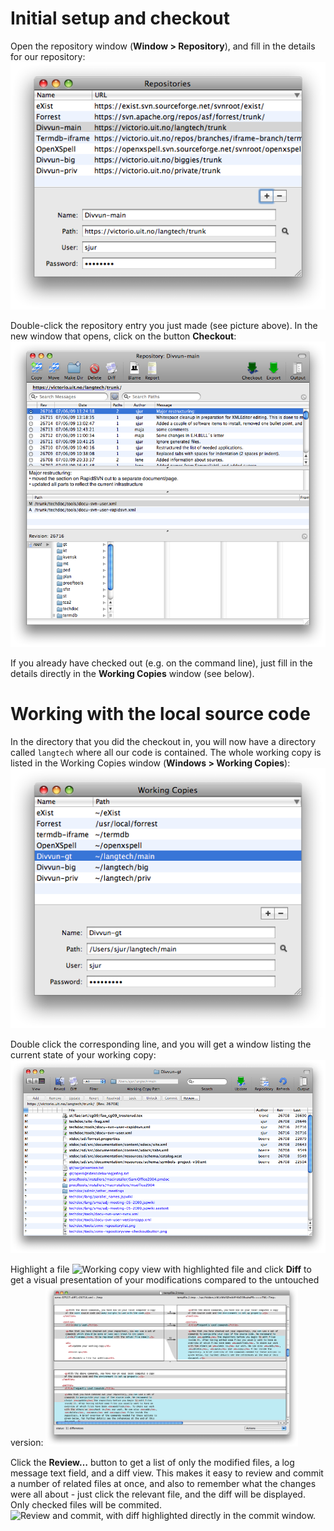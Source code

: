 Initial setup and checkout
==========================

Open the repository window (**Window &gt; Repository**), and fill in the
details for our repository:
![checkout menu item](images/svnx-repositorylist.png)

Double-click the repository entry you just made (see picture above). In
the new window that opens, click on the button **Checkout**:
![SvnX repository viiew](images/svnx-repositoryview-checkoutbutton.png)

If you already have checked out (e.g. on the command line), just fill in
the details directly in the **Working Copies** window (see below).

Working with the local source code
==================================

In the directory that you did the checkout in, you will now have a
directory called `langtech` where all our code is contained. The whole
working copy is listed in the Working Copies window (**Windows &gt;
Working Copies**):
![List of working copies](images/svnx-wclist.png)

Double click the corresponding line, and you will get a window listing
the current state of your working copy:
![Working copy window](images/svnx-wcview.png)

Highlight a file
![Working copy view with highlighted
file](images/svnx-wcview-highlight.png)
and click **Diff** to get a visual presentation of your modifications
compared to the untouched version:
<img src="images/svnx-filemergediff.png" style="width:80.0%" alt="Visual diff opened in FileMerge" />

Click the **Review…** button to get a list of only the modified files, a
log message text field, and a diff view. This makes it easy to review
and commit a number of related files at once, and also to remember what
the changes were all about - just click the relevant file, and the diff
will be displayed. Only checked files will be commited.
![Review and commit, with diff highlighted directly in the commit
window.](images/svnx-wcreviewcommit.png)
